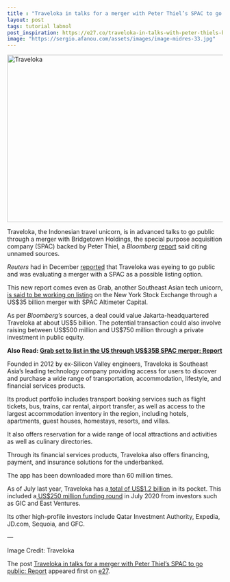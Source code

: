 ```yaml
---
title : "Traveloka in talks for a merger with Peter Thiel’s SPAC to go public: Report"
layout: post
tags: tutorial labnol
post_inspiration: https://e27.co/traveloka-in-talks-with-peter-thiels-bridgetown-spac-for-ipo-report-20210409/
image: "https://sergio.afanou.com/assets/images/image-midres-33.jpg"
---
```


<img loading="lazy" class="aligncenter size-full wp-image-381728" src="https://e27.co/wp-content/uploads/2020/12/Traveloka_travel_COVID-19.jpeg" alt="Traveloka" width="688" height="390" />
<p>Traveloka, the Indonesian travel unicorn, is in advanced talks to go public through a merger with Bridgetown Holdings, the special purpose acquisition company (SPAC) backed by Peter Thiel, a <em>Bloomberg</em> <a rel="follow" href="https://www.bloomberg.com/news/articles/2021-04-09/traveloka-said-in-talks-to-list-via-richard-li-s-bridgetown-spac">report</a> said citing unnamed sources.</p>
<p><em>Reuters</em> had in December <a rel="follow" href="https://www.reuters.com/article/traveloka-ipo/southeast-asia-travel-app-traveloka-weighs-public-listing-options-idINKBN28V1AB">reported</a> that Traveloka was eyeing to go public and was evaluating a merger with a SPAC as a possible listing option.</p>
<p>This new report comes even as Grab, another Southeast Asian tech unicorn, <a rel="follow" rel="follow" href="https://e27.co/grab-set-to-list-in-the-us-through-us35b-spac-merger-report-20210409/">is said to be working on listing</a> on the New York Stock Exchange through a US$35 billion merger with SPAC Altimeter Capital.</p>
<p>As per <em>Bloomberg&#8217;s</em> sources, a deal could value Jakarta-headquartered Traveloka at about US$5 billion. The potential transaction could also involve raising between US$500 million and US$750 million through a private investment in public equity.</p>
<p><strong>Also Read: <a rel="follow" rel="follow" href="https://e27.co/grab-set-to-list-in-the-us-through-us35b-spac-merger-report-20210409/">Grab set to list in the US through US$35B SPAC merger: Report</a></strong></p>
<p>Founded in 2012 by ex-Silicon Valley engineers, Traveloka is Southeast Asia&#8217;s leading technology company providing access for users to discover and purchase a wide range of transportation, accommodation, lifestyle, and financial services products.</p>
<p>Its product portfolio includes transport booking services such as flight tickets, bus, trains, car rental, airport transfer, as well as access to the largest accommodation inventory in the region, including hotels, apartments, guest houses, homestays, resorts, and villas.</p>
<p>It also offers reservation for a wide range of local attractions and activities as well as culinary directories.</p>
<p>Through its financial services products, Traveloka also offers financing, payment, and insurance solutions for the underbanked.</p>
<p>The app has been downloaded more than 60 million times.</p>
<p>As of July last year, Traveloka has a<a rel="follow" href="https://www.crunchbase.com/organization/traveloka/company_financials"> total of US$1.2 billion</a> in its pocket. This included a<a rel="follow" href="https://e27.co/traveloka-confirms-us250m-fundraise-admits-historic-drop-in-biz-activity-due-to-covid-19-20200728/" rel="follow"> US$250 million funding round</a> in July 2020 from investors such as GIC and East Ventures.</p>
<p>Its other high-profile investors include Qatar Investment Authority, Expedia, JD.com, Sequoia, and GFC.</p>
<p>&#8212;</p>
<p>Image Credit: Traveloka</p>
<p>The post <a rel="nofollow" href="https://e27.co/traveloka-in-talks-with-peter-thiels-bridgetown-spac-for-ipo-report-20210409/">Traveloka in talks for a merger with Peter Thiel&#8217;s SPAC to go public: Report</a> appeared first on <a rel="nofollow" href="https://e27.co">e27</a>.</p>

